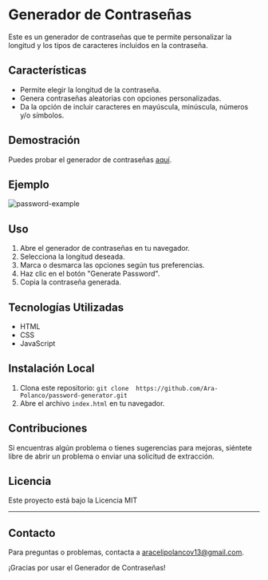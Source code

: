 # Generador de Contraseñas

Este es un generador de contraseñas que te permite personalizar la longitud y los tipos de caracteres incluidos en la contraseña.

## Características

- Permite elegir la longitud de la contraseña.
- Genera contraseñas aleatorias con opciones personalizadas.
- Da la opción de incluir caracteres en mayúscula, minúscula, números y/o símbolos.

## Demostración

Puedes probar el generador de contraseñas [aquí](https://password-generator-two-wine.vercel.app/).

## Ejemplo

![password-example](https://github.com/Ara-Polanco/password-generator/assets/120612439/44000f09-0c32-44dc-a047-b6f1666ccab1)

## Uso

1. Abre el generador de contraseñas en tu navegador.
2. Selecciona la longitud deseada.
3. Marca o desmarca las opciones según tus preferencias.
4. Haz clic en el botón "Generate Password".
5. Copia la contraseña generada.

## Tecnologías Utilizadas

- HTML
- CSS
- JavaScript

## Instalación Local

1. Clona este repositorio: `git clone  https://github.com/Ara-Polanco/password-generator.git`
2. Abre el archivo `index.html` en tu navegador.

## Contribuciones

Si encuentras algún problema o tienes sugerencias para mejoras, siéntete libre de abrir un problema o enviar una solicitud de extracción.

## Licencia

Este proyecto está bajo la Licencia MIT

---

## Contacto
Para preguntas o problemas, contacta a aracelipolancov13@gmail.com.

¡Gracias por usar el Generador de Contraseñas!


